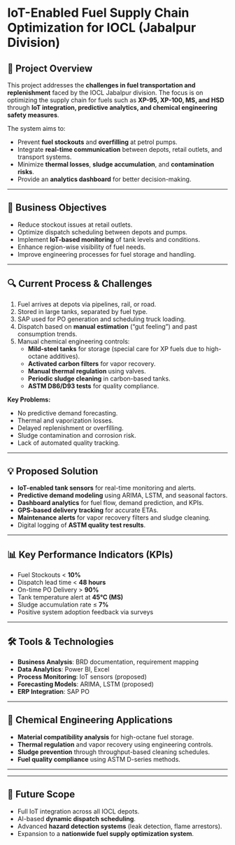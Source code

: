 # IoT-Enabled Fuel Supply Chain Optimization for IOCL (Jabalpur Division)

## 📌 Project Overview
This project addresses the **challenges in fuel transportation and replenishment** faced by the IOCL Jabalpur division. The focus is on optimizing the supply chain for fuels such as **XP-95, XP-100, MS, and HSD** through **IoT integration, predictive analytics, and chemical engineering safety measures**.

The system aims to:
- Prevent **fuel stockouts** and **overfilling** at petrol pumps.
- Integrate **real-time communication** between depots, retail outlets, and transport systems.
- Minimize **thermal losses**, **sludge accumulation**, and **contamination risks**.
- Provide an **analytics dashboard** for better decision-making.

---

## 🎯 Business Objectives
- Reduce stockout issues at retail outlets.
- Optimize dispatch scheduling between depots and pumps.
- Implement **IoT-based monitoring** of tank levels and conditions.
- Enhance region-wise visibility of fuel needs.
- Improve engineering processes for fuel storage and handling.

---

## 🔍 Current Process & Challenges
1. Fuel arrives at depots via pipelines, rail, or road.
2. Stored in large tanks, separated by fuel type.
3. SAP used for PO generation and scheduling truck loading.
4. Dispatch based on **manual estimation** (“gut feeling”) and past consumption trends.
5. Manual chemical engineering controls:
   - **Mild-steel tanks** for storage (special care for XP fuels due to high-octane additives).
   - **Activated carbon filters** for vapor recovery.
   - **Manual thermal regulation** using valves.
   - **Periodic sludge cleaning** in carbon-based tanks.
   - **ASTM D86/D93 tests** for quality compliance.

**Key Problems:**
- No predictive demand forecasting.
- Thermal and vaporization losses.
- Delayed replenishment or overfilling.
- Sludge contamination and corrosion risk.
- Lack of automated quality tracking.

---

## 💡 Proposed Solution
- **IoT-enabled tank sensors** for real-time monitoring and alerts.
- **Predictive demand modeling** using ARIMA, LSTM, and seasonal factors.
- **Dashboard analytics** for fuel flow, demand prediction, and KPIs.
- **GPS-based delivery tracking** for accurate ETAs.
- **Maintenance alerts** for vapor recovery filters and sludge cleaning.
- Digital logging of **ASTM quality test results**.

---

## 📊 Key Performance Indicators (KPIs)
- Fuel Stockouts < **10%**
- Dispatch lead time < **48 hours**
- On-time PO Delivery > **90%**
- Tank temperature alert at **45°C (MS)**
- Sludge accumulation rate ≤ **7%**
- Positive system adoption feedback via surveys

---

## 🛠️ Tools & Technologies
- **Business Analysis**: BRD documentation, requirement mapping
- **Data Analytics**: Power BI, Excel
- **Process Monitoring**: IoT sensors (proposed)
- **Forecasting Models**: ARIMA, LSTM (proposed)
- **ERP Integration**: SAP PO

---

## 🧪 Chemical Engineering Applications
- **Material compatibility analysis** for high-octane fuel storage.
- **Thermal regulation** and vapor recovery using engineering controls.
- **Sludge prevention** through throughput-based cleaning schedules.
- **Fuel quality compliance** using ASTM D-series methods.

---

---

## 📌 Future Scope
- Full IoT integration across all IOCL depots.
- AI-based **dynamic dispatch scheduling**.
- Advanced **hazard detection systems** (leak detection, flame arrestors).
- Expansion to a **nationwide fuel supply optimization system**.


